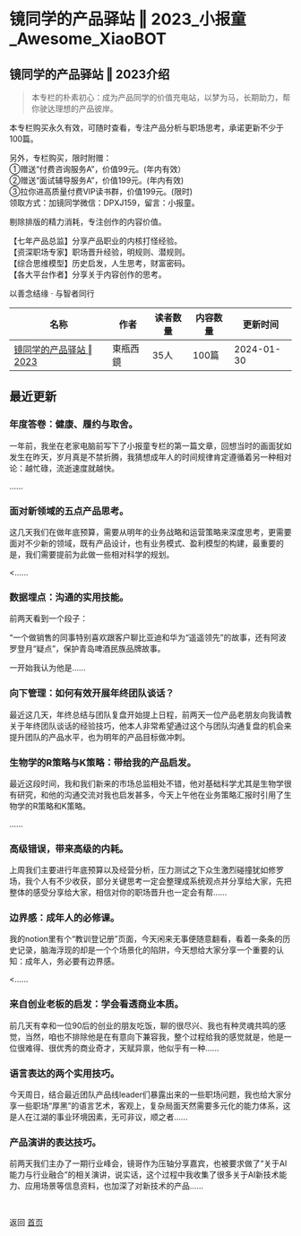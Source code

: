 # 镜同学的产品驿站 ‖  2023_小报童_Awesome_XiaoBOT

## 镜同学的产品驿站 ‖  2023介绍
> 本专栏的朴素初心：成为产品同学的价值充电站，以梦为马，长期助力，帮你驶达理想的产品彼岸。    
    
本专栏购买永久有效，可随时查看，专注产品分析与职场思考，承诺更新不少于100篇。    
    
另外，专栏购买，限时附赠：    
①赠送“付费咨询服务A”，价值99元。(年内有效）    
②赠送“面试辅导服务A”，价值199元。(年内有效)    
③拉你进高质量付费VIP读书群，价值199元。(限时)    
领取方式：加镜同学微信：DPXJ159，留言：小报童。    
    
剔除排版的精力消耗，专注创作的内容价值。    
    
【七年产品总监】分享产品职业的内核打怪经验。    
【资深职场专家】职场晋升经验，明规则、潜规则。    
【综合思维模型】历史启发，人生思考，财富密码。    
【各大平台作者】分享关于内容创作的思考。    
    
以善念结缘 · 与智者同行  
  


|名称|作者|读者数量|内容数量|更新时间|
|---|---|---|---|---|
|[镜同学的产品驿站 ‖  2023](https://xiaobot.net/p/DPXJ?refer=9c3f1c95-a052-465a-9902-f6d75080262a)|東甁西鏡|35人|100篇|2024-01-30|

## 最近更新
### 年度答卷：健康、履约与取舍。

一年前，我坐在老家电脑前写下了小报童专栏的第一篇文章，回想当时的画面犹如发生在昨天，岁月真是不禁折腾，我猜想成年人的时间规律肯定遵循着另一种相对论：越忙碌，流逝速度就越快。

......

### 面对新领域的五点产品思考。

这几天我们在做年底预算，需要从明年的业务战略和运营策略来深度思考，更需要面对不少新的领域，既有产品设计，也有业务模式、盈利模型的构建，最重要的是，我们需要提前为此做一些相对科学的规划。

<......

### 数据埋点：沟通的实用技能。

前两天看到一个段子：

“一个做销售的同事特别喜欢跟客户聊比亚迪和华为“遥遥领先”的故事，还有阿波罗登月“疑点”，保护青岛啤酒民族品牌故事。

一开始我认为他是......

### 向下管理：如何有效开展年终团队谈话？

最近这几天，年终总结与团队复盘开始提上日程，前两天一位产品老朋友向我请教关于年终团队谈话的经验技巧，他本人非常希望通过这个与团队沟通复盘的机会来提升团队的产品水平，也为明年的产品目标做冲刺。

### 生物学的R策略与K策略：带给我的产品启发。

最近这段时间，我和我们新来的市场总监相处不错，他对基础科学尤其是生物学很有研究，和他的沟通交流对我也启发甚多，今天上午他在业务策略汇报时引用了生物学的R策略和K策略。

......

### 高级错误，带来高级的内耗。

上周我们主要进行年底预算以及经营分析，压力测试之下众生激烈碰撞犹如修罗场，我个人有不少收获，部分关键思考一定会整理成系统观点并分享给大家，先把整体的感受分享给大家，相信对你的职场晋升也一定会有帮......

### 边界感：成年人的必修课。

我的notion里有个“教训登记册”页面，今天闲来无事便随意翻看，看着一条条的历史记录，脑海浮现的却是一个个场景化的陷阱，今天想给大家分享一个重要的认知：成年人，务必要有边界感。

<......

### 来自创业老板的启发：学会看透商业本质。

前几天有幸和一位90后的创业的朋友吃饭，聊的很尽兴、我也有种灵魂共鸣的感觉，当然，咱也不排除他是在有意向下兼容我，整个过程给我的感觉就是，他是一位很难得、很优秀的商业奇才，天赋异禀，他似乎有一种......

### 语言表达的两个实用技巧。

今天周日，结合最近团队产品线leader们暴露出来的一些职场问题，我也给大家分享一些职场“厚黑”的语言艺术，客观上，复杂局面天然需要多元化的能力体系，这是人在江湖的事业环境因素，无可非议，顺之者......

### 产品演讲的表达技巧。

前两天我们主办了一期行业峰会，镜哥作为压轴分享嘉宾，也被要求做了“关于AI能力与行业融合”的相关演讲，说实话，这个过程中我收集了很多关于AI新技术能力、应用场景等信息资料，也加深了对新技术的产品......


<a href="https://github.com/Reno9527/awesome-xiaobot" style="color: white; text-decoration: none;">awesome-xiaobot</a>

返回 [首页](../README.md)
